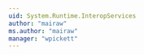 ```yaml
---
uid: System.Runtime.InteropServices
author: "mairaw"
ms.author: "mairaw"
manager: "wpickett"
---
```

